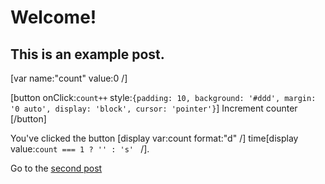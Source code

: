 # Welcome!

## This is an example post.

[var name:"count" value:0 /]

[button onClick:`count++` style:`{padding: 10, background: '#ddd', margin: '0 auto', display: 'block', cursor: 'pointer'}`]
Increment counter
[/button]

You've clicked the button [display var:count format:"d" /] time[display value:`count === 1 ? '' : 's' ` /].

Go to the [second post](post2)

